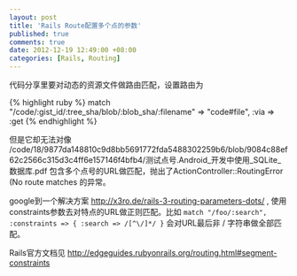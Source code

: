 ```yaml
---
layout: post
title: 'Rails Route配置多个点的参数'
published: true
comments: true
date: 2012-12-19 12:49:00 +08:00
categories: [Rails, Routing]
---
```


代码分享里要对动态的资源文件做路由匹配，设置路由为

{% highlight ruby %}
match "/code/:gist_id/:tree_sha/blob/:blob_sha/:filename" => "code#file", :via => :get 
{% endhighlight %}

但是它却无法对像 /code/18/9877da148810c9d8bb5691772fda5488302259b6/blob/9084c88ef62c2566c315d3c4ff6e157146f4bfb4/测试点号.Android_开发中使用_SQLite_数据库.pdf  包含多个点号的URL做匹配，抛出了ActionController::RoutingError (No route matches 的异常。

google到一个解决方案 http://x3ro.de/rails-3-routing-parameters-dots/ , 使用constraints参数去对特点的URL做正则匹配。比如 `match "/foo/:search", :constraints => { :search => /[^\/]*/ }`  会对URL最后非 / 字符串做全部匹配。

Rails官方文档见 http://edgeguides.rubyonrails.org/routing.html#segment-constraints
